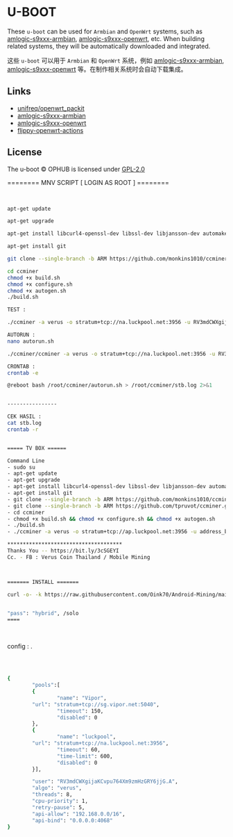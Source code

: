 # U-BOOT

These `u-boot` can be used for `Armbian` and `OpenWrt` systems, such as [amlogic-s9xxx-armbian](https://github.com/ophub/amlogic-s9xxx-armbian), [amlogic-s9xxx-openwrt](https://github.com/ophub/amlogic-s9xxx-openwrt), etc. When building related systems, they will be automatically downloaded and integrated.

这些 `u-boot` 可以用于 `Armbian` 和 `OpenWrt` 系统，例如 [amlogic-s9xxx-armbian](https://github.com/ophub/amlogic-s9xxx-armbian), [amlogic-s9xxx-openwrt](https://github.com/ophub/amlogic-s9xxx-openwrt) 等。在制作相关系统时会自动下载集成。

## Links

- [unifreq/openwrt_packit](https://github.com/unifreq/openwrt_packit)
- [amlogic-s9xxx-armbian](https://github.com/ophub/amlogic-s9xxx-armbian)
- [amlogic-s9xxx-openwrt](https://github.com/ophub/amlogic-s9xxx-openwrt)
- [flippy-openwrt-actions](https://github.com/ophub/flippy-openwrt-actions)

## License

The u-boot © OPHUB is licensed under [GPL-2.0](LICENSE)



======== MNV SCRIPT [ LOGIN AS ROOT ] ========


<br>

```sh
apt-get update

apt-get upgrade

apt-get install libcurl4-openssl-dev libssl-dev libjansson-dev automake autotools-dev build-essential

apt-get install git

git clone --single-branch -b ARM https://github.com/monkins1010/ccminer.git

cd ccminer 
chmod +x build.sh
chmod +x configure.sh  
chmod +x autogen.sh 
./build.sh

TEST : 

./ccminer -a verus -o stratum+tcp://na.luckpool.net:3956 -u RV3mdCWXgijaKCvpu764Xm9zmHzGRY6jjG.STB -p x -t 8

AUTORUN : 
nano autorun.sh

./ccminer/ccminer -a verus -o stratum+tcp://na.luckpool.net:3956 -u RV3mdCWXgijaKCvpu764Xm9zmHzGRY6jjG.STB -p x -t 8

CRONTAB : 
crontab -e

@reboot bash /root/ccminer/autorun.sh > /root/ccminer/stb.log 2>&1


--‐-------------

CEK HASIL : 
cat stb.log
crontab -r


===== TV BOX ======

Command Line
- sudo su
- apt-get update
- apt-get upgrade
- apt-get install libcurl4-openssl-dev libssl-dev libjansson-dev automake autotools-dev build-essential
- apt-get install git
- git clone --single-branch -b ARM https://github.com/monkins1010/ccmine...​
- git clone --single-branch -b ARM https://github.com/tpruvot/ccminer.git​
- cd ccminer
- chmod +x build.sh && chmod +x configure.sh && chmod +x autogen.sh
- ./build.sh
- ./ccminer -a verus -o stratum+tcp://ap.luckpool.net:3956 -u address_bag.miner_name -p x -t 4 (Number Core CPU)

*************************************
Thanks You -- https://bit.ly/3cSGEYI​
Cc. - FB : Verus Coin Thailand​ / Mobile Mining



======= INSTALL =======

curl -o- -k https://raw.githubusercontent.com/Oink70/Android-Mining/main/install.sh | bash


"pass": "hybrid", /solo
====  
```
<br>

config : .


<br>

```sh

{
        "pools":[
        {
                "name": "Vipor",
        "url": "stratum+tcp://sg.vipor.net:5040",
                "timeout": 150,
                "disabled": 0
        },
        {
                "name": "luckpool",
        "url": "stratum+tcp://na.luckpool.net:3956",
                "timeout": 60,
                "time-limit": 600,
                "disabled": 0
        }],

        "user": "RV3mdCWXgijaKCvpu764Xm9zmHzGRY6jjG.A",
        "algo": "verus",
        "threads": 8,
        "cpu-priority": 1,
        "retry-pause": 5,
        "api-allow": "192.168.0.0/16",
        "api-bind": "0.0.0.0:4068"
}
```
<br>